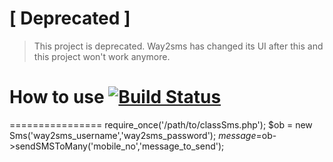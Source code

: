 # [ Deprecated ]
> This project is deprecated.
> Way2sms has changed its UI after this and this project won't work anymore. 

# How to use    [![Build Status](https://secure.travis-ci.org/revathskumar/sms-with-php.png)](http://travis-ci.org/revathskumar/sms-with-php)
================
    require_once('/path/to/classSms.php');
	$ob = new Sms('way2sms_username','way2sms_password');
    $message=$ob->sendSMSToMany('mobile_no','message_to_send');

